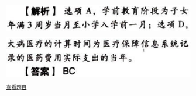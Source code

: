 ![](057d11f07e64e90c17b554be4e5a9952.png)

![](c5cb2602a9a9c7c18bb5490f6692f63d.png)

[查看题目](../C05.个人所得税法.本章真题.md#65-题目)


